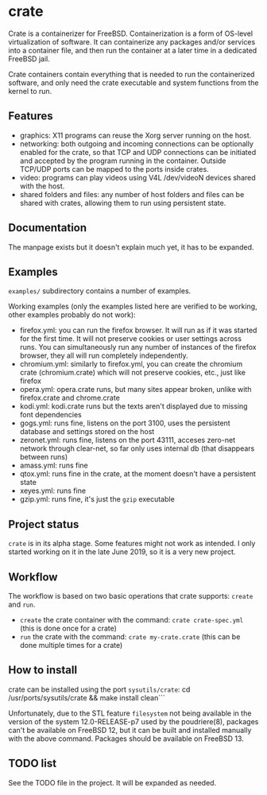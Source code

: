 # crate

Crate is a containerizer for FreeBSD. Containerization is a form of OS-level virtualization of software. It can containerize any packages and/or services into a container file, and then run the container at a later time in a dedicated FreeBSD jail.

Crate containers contain everything that is needed to run the containerized software, and only need the crate executable and system functions from the kernel to run.

## Features
* graphics: X11 programs can reuse the Xorg server running on the host.
* networking: both outgoing and incoming connections can be optionally enabled for the crate, so that TCP and UDP connections can be initiated and accepted by the program running in the container. Outside TCP/UDP ports can be mapped to the ports inside crates.
* video: programs can play videos using V4L /dev/videoN devices shared with the host.
* shared folders and files: any number of host folders and files can be shared with crates, allowing them to run using persistent state.

## Documentation
The manpage exists but it doesn't explain much yet, it has to be expanded.

## Examples
```examples/``` subdirectory contains a number of examples.

Working examples (only the examples listed here are verified to be working, other examples probably do not work):
* firefox.yml: you can run the firefox browser. It will run as if it was started for the first time. It will not preserve cookies or user settings across runs. You can simultaneously run any number of instances of the firefox browser, they all will run completely independently.
* chromium.yml: similarly to firefox.yml, you can create the chromium crate (chromium.crate) which will not preserve cookies, etc., just like firefox
* opera.yml: opera.crate runs, but many sites appear broken, unlike with firefox.crate and chrome.crate
* kodi.yml: kodi.crate runs but the texts aren't displayed due to missing font dependencies
* gogs.yml: runs fine, listens on the port 3100, uses the persistent database and settings stored on the host
* zeronet.yml: runs fine, listens on the port 43111, acceses zero-net network through clear-net, so far only uses internal db (that disappears between runs)
* amass.yml: runs fine
* qtox.yml: runs fine in the crate, at the moment doesn't have a persistent state
* xeyes.yml: runs fine
* gzip.yml: runs fine, it's just the ```gzip``` executable

## Project status
```crate``` is in its alpha stage. Some features might not work as intended. I only started working on it in the late June 2019, so it is a very new project.

## Workflow
The workflow is based on two basic operations that crate supports: ```create``` and ```run```.
* ```create``` the crate container with the command: ```crate crate-spec.yml``` (this is done once for a crate)
* ```run``` the crate with the command: ```crate my-crate.crate``` (this can be done multiple times for a crate)

## How to install
crate can be installed using the port ```sysutils/crate```: cd /usr/ports/sysutils/crate && make install clean```

Unfortunately, due to the STL feature ```filesystem``` not being available in the version of the system 12.0-RELEASE-p7 used by the poudriere(8), packages can't be available on FreeBSD 12, but it can be built and installed manually with the above command. Packages should be available on FreeBSD 13.

## TODO list
See the TODO file in the project. It will be expanded as needed.
